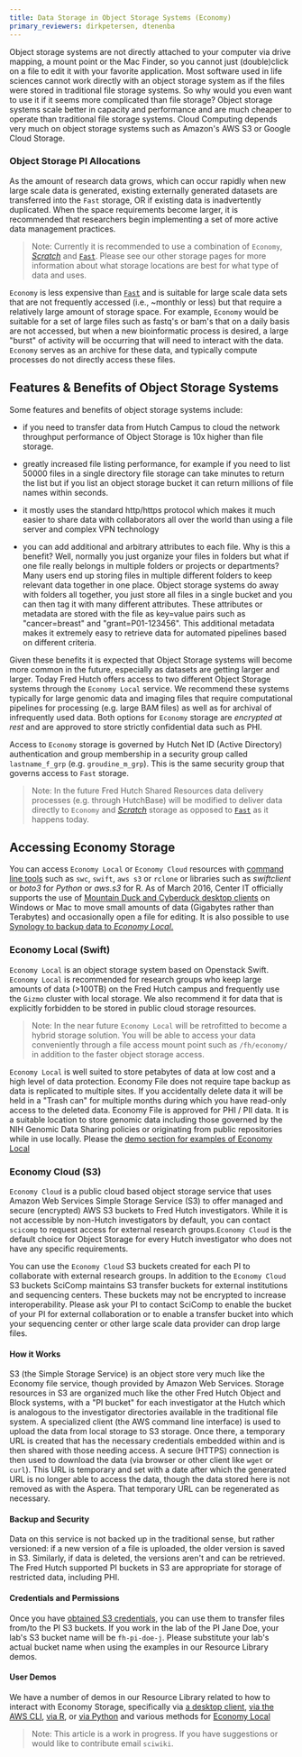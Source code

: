 ```yaml
---
title: Data Storage in Object Storage Systems (Economy)
primary_reviewers: dirkpetersen, dtenenba
---
```

Object storage systems are not directly attached to your computer via drive mapping, a mount point or the Mac Finder, so you cannot just (double)click on a file to edit it with your favorite application. Most software used in life sciences cannot work directly with an object storage system as if the files were stored in traditional file storage systems. So why would you even want to use it if it seems more complicated than file storage? Object storage systems scale better in capacity and performance and are much cheaper to operate than traditional file storage systems. Cloud Computing depends very much on object storage systems such as Amazon's AWS S3 or Google Cloud Storage.

### Object Storage PI Allocations
As the amount of research data grows, which can occur rapidly when new large scale data is generated, existing externally generated datasets are transferred into the `Fast` storage, OR if existing data is inadvertently duplicated.  When the space requirements become larger, it is recommended that researchers begin implementing a set of more active data management practices.  

>Note:  Currently it is recommended to use a combination of `Economy`, [*Scratch*](/scicomputing/store_scratch/) and [`Fast`](/scicomputing/store_posix/).  Please see our other storage pages for more information about what storage locations are best for what type of data and uses.  


`Economy` is less expensive than [`Fast`](/scicomputing/store_posix/) and is suitable for large scale data sets that are not frequently accessed (i.e., ~monthly or less) but that require a relatively large amount of storage space.  For example, `Economy` would be suitable for a set of large files such as fastq's or bam's that on a daily basis are not accessed, but when a new bioinformatic process is desired, a large "burst" of activity will be occurring that will need to interact with the data.  `Economy` serves as an archive for these data, and typically compute processes do not directly access these files.

## Features & Benefits of Object Storage Systems

Some features and benefits of object storage systems include:

- if you need to transfer data from Hutch Campus to cloud the network throughput performance of Object Storage is 10x higher than file storage.

- greatly increased file listing performance, for example if you need to list 50000 files in a single directory file storage can take minutes to return the list but if you list an object storage bucket it can return millions of file names within seconds.

- it mostly uses the standard http/https protocol which makes it much easier to share data with collaborators all over the world than using a file server and complex VPN technology

- you can add additional and arbitrary attributes to each file. Why is this a benefit? Well, normally you just organize your files in folders but what if one file really belongs in multiple folders or projects or departments? Many users end up storing files in multiple different folders to keep relevant data together in one place. Object storage systems do away with folders all together, you just store all files in a single bucket and you can then tag it with many different attributes. These attributes or metadata are stored with the file as key=value pairs such as "cancer=breast" and "grant=P01-123456". This additional metadata makes it extremely easy to retrieve data for automated pipelines based on different criteria.

Given these benefits it is expected that Object Storage systems will become more common in the future, especially as datasets are getting larger and larger.  Today Fred Hutch offers access to two different Object Storage systems through the `Economy Local` service. We recommend these systems typically for large genomic data and imaging files that require computational pipelines for processing (e.g. large BAM files) as well as for archival of infrequently used data. Both options for `Economy` storage are _encrypted at rest_ and are approved to store strictly confidential data such as PHI.

Access to `Economy` storage is governed by Hutch Net ID (Active Directory) authentication and group membership in a security group called `lastname_f_grp` (e.g. `groudine_m_grp`). This is the same security group that governs access to `Fast` storage.

>Note: In the future Fred Hutch Shared Resources data delivery processes (e.g. through  HutchBase) will be modified to deliver data directly to `Economy` and [*Scratch*](/scicomputing/store_scratch/) storage as opposed to [`Fast`](/scicomputing/store_posix/) as it happens today.

## Accessing Economy Storage
You can access `Economy Local` or `Economy Cloud` resources with [command line tools](/compdemos/Economy-storage/) such as `swc`, `swift`, `aws s3` or `rclone` or libraries such as _swiftclient_ or _boto3_ for _Python_ or _aws.s3_ for R.  As of March 2016, Center IT officially supports the use of [Mountain Duck and Cyberduck desktop clients](/compdemos/Mountain-CyberDuck/) on Windows or Mac to move small amounts of data (Gigabytes rather than Terabytes) and occasionally open a file for editing. It is also possible to use [Synology to backup data to _Economy Local_.](/compdemos/synology/)

### Economy Local (Swift)

`Economy Local` is an object storage system based on Openstack Swift. `Economy Local` is recommended for research groups who keep large amounts of data (>100TB) on the Fred Hutch campus and frequently use the `Gizmo` cluster with local storage. We also recommend it for data that is explicitly forbidden to be stored in public cloud storage resources.

>Note: In the near future `Economy Local` will be retrofitted to become a hybrid storage solution. You will be able to access your data conveniently through a file access mount point such as `/fh/economy/` in addition to the faster object storage access.

`Economy Local` is well suited to store petabytes of data at low cost and a high level of data protection. Economy File does not require tape backup as data is replicated to multiple sites. If you accidentally delete data it will be held in a "Trash can" for multiple months during which you have read-only access to the deleted data. Economy File is approved for PHI / PII data.  It is a suitable location to store genomic data  including those governed by the NIH Genomic Data Sharing policies or originating from public repositories while in use locally. Please the [demo section for examples of Economy Local](/compdemos/Economy-storage/)


### Economy Cloud (S3)

`Economy Cloud` is a public cloud based object storage service that uses Amazon Web Services Simple Storage Service (S3) to offer managed and secure (encrypted) AWS S3 buckets to Fred Hutch investigators.  While it is not accessible by non-Hutch investigators by default, you can contact `scicomp` to request access for external research groups.`Economy Cloud`  is the default choice for Object Storage for every Hutch investigator who does not have any specific requirements.

You can use the `Economy Cloud` S3 buckets created for each PI to collaborate with external research groups. In addition to the `Economy Cloud` S3 buckets SciComp maintains S3 transfer buckets for external institutions and sequencing centers. These buckets may not be encrypted to increase interoperability. Please ask your PI to contact SciComp to enable the bucket of your PI for external collaboration or to enable a transfer bucket into which your sequencing center or other large scale data provider can drop large files.

#### How it Works

S3 (the Simple Storage Service) is an object store very much like the Economy file service, though provided by Amazon Web Services.  Storage resources in S3 are organized much like the other Fred Hutch Object and Block systems, with a "PI bucket" for each investigator at the Hutch which is analogous to the investigator directories available in the traditional file system. A specialized client (the AWS command line interface) is used to upload the data from local storage to S3 storage.  Once there, a temporary URL is created that has the necessary credentials embedded within and is then shared with those needing access.  A secure (HTTPS) connection is then used to download the data (via browser or other client like `wget` or `curl`). This URL is temporary and set with a date after which the generated URL is no longer able to access the data, though the data stored here is not removed as with the Aspera.  That temporary URL can be regenerated as necessary.

#### Backup and Security
Data on this service is not backed up in the traditional sense, but rather versioned: if a new version of a file is uploaded, the older version is saved in S3.  Similarly, if data is deleted, the versions aren't and can be retrieved.  The Fred Hutch supported PI buckets in S3 are appropriate for storage of restricted data, including PHI.

#### Credentials and Permissions
Once you have [obtained S3 credentials](/scicomputing/access_credentials/), you can use them to transfer files from/to the PI S3 buckets. If you work in the lab of the PI Jane Doe, your lab's S3 bucket name will be `fh-pi-doe-j`. Please substitute your lab's actual bucket name when using the examples in our Resource Library demos.  

#### User Demos
We have a number of demos in our Resource Library related to how to interact with Economy Storage, specifically via [a desktop client](/compdemos/Mountain-CyberDuck/), [via the AWS CLI](/compdemos/aws/#aws-command-line-interface-cli), [via R](/compdemos/aws/#aws-via-r), or [via Python](/compdemos/aws/#aws-via-python) and various methods for [Economy Local](/compdemos/Economy-storage/)


>Note: This article is a work in progress. If you have suggestions or would like to contribute email `sciwiki`.  
